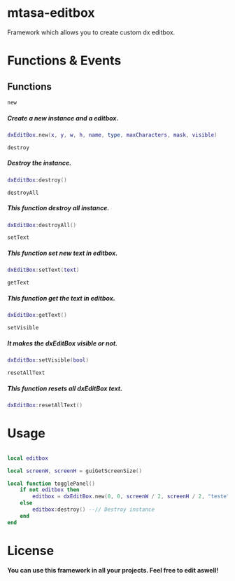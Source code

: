 # mtasa-editbox
Framework which allows you to create custom dx editbox.

# Functions & Events
## Functions
``new``
##### Create a new instance and a editbox.
```lua
dxEditBox.new(x, y, w, h, name, type, maxCharacters, mask, visible)
```

``destroy``
##### Destroy the instance.
```lua
dxEditBox:destroy()
```

``destroyAll``
##### This function destroy all instance.
```lua
dxEditBox:destroyAll()
```

``setText``
##### This function set new text in editbox.
```lua
dxEditBox:setText(text)
```

``getText``
##### This function get the text in editbox.
```lua
dxEditBox:getText()
```

``setVisible``
##### It makes the dxEditBox visible or not.
```lua
dxEditBox:setVisible(bool)
```

``resetAllText``
##### This function resets all dxEditBox text.
```lua
dxEditBox:resetAllText()
```

# Usage
```lua

local editbox

local screenW, screenH = guiGetScreenSize()

local function togglePanel()
    if not editbox then 
        editbox = dxEditBox.new(0, 0, screenW / 2, screenH / 2, "teste", "text", 100, false, true) --// Create an instance
    else
        editbox:destroy() --// Destroy instance
    end
end

```

# License
#### You can use this framework in all your projects. Feel free to edit aswell!
